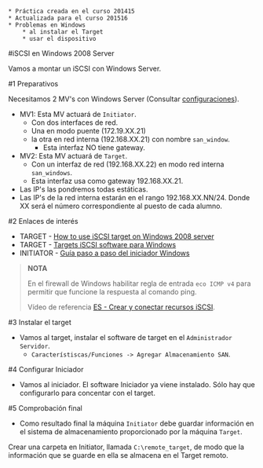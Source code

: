 ```
* Práctica creada en el curso 201415
* Actualizada para el curso 201516
* Problemas en Windows
    * al instalar el Target
    * usar el dispositivo
```

#iSCSI en Windows 2008 Server

Vamos a montar un iSCSI con Windows Server.

#1 Preparativos

Necesitamos 2 MV's con Windows Server (Consultar [configuraciones](../../global/configuracion-aula109.md)).
* MV1: Esta MV actuará de `Initiator`. 
    * Con dos interfaces de red. 
    * Una en modo puente (172.19.XX.21)
    * la otra en red interna (192.168.XX.21) con nombre `san_window`.
        * Esta interfaz NO tiene gateway.
* MV2: Esta MV actuará de `Target`.
    * Con un interfaz de red (192.168.XX.22) en modo red interna `san_windows`.
    * Esta interfaz usa como gateway 192.168.XX.21.
* Las IP's las pondremos todas estáticas.
* Las IP's de la red interna estarán en el rango 192.168.XX.NN/24. 
Donde XX será el número correspondiente al puesto de cada alumno.

#2 Enlaces de interés

* TARGET - [How to use iSCSI target on Windows 2008 server](https://www.synology.com/en-global/knowledgebase/DSM/tutorial/Virtualization/How_to_use_iSCSI_Targets_on_a_Windows_Server)
* TARGET - [Targets iSCSI software para Windows](https://blogs.technet.microsoft.com/davidcervigon/2007/08/29/targets-iscsi-gratuitos-para-windows) 
* INITIATOR - [Guía paso a paso del iniciador Windows](https://technet.microsoft.com/es-es/library/ee338476%28v=ws.10%29.aspx) 

> **NOTA**
>
> En el firewall de Windows habilitar regla de entrada `eco ICMP v4` para 
permitir que funcione la respuesta al comando ping. 
> 
> Vídeo de referencia [ES - Crear y conectar recursos iSCSI](https://youtu.be/_77UL2kZEEA).

#3 Instalar el target

* Vamos al target, instalar el software de target en el `Administrador Servidor`.
    * `Característiscas/Funciones -> Agregar Almacenamiento SAN`. 

#4 Configurar Iniciador

* Vamos al iniciador. El software Iniciador ya viene instalado. 
Sólo hay que configurarlo para concentar con el target.

#5 Comprobación final

* Como resultado final la máquina `Initiator` debe guardar información en el sistema de
almacenamiento proporcionado por la máquina `Target`.

Crear una carpeta en Initiator, llamada `C:\remote_target`, de modo que la información
que se guarde en ella se almacena en el Target remoto.

